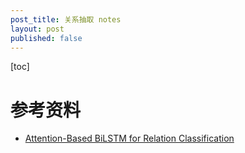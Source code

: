 ```yaml
---
post_title: 关系抽取 notes
layout: post
published: false
---
```

[toc]

# 参考资料
- [Attention-Based BiLSTM for Relation Classification](http://www.aclweb.org/anthology/P/P16/P16-2034.pdf)